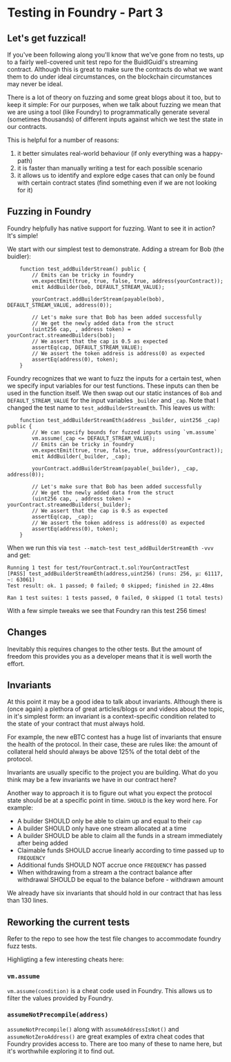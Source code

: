 # Testing in Foundry - Part 3

## Let's get fuzzical!

If you've been following along you'll know that we've gone from no tests, up to a fairly well-covered unit test repo for the BuidlGuidl's streaming contract. Although this is great to make sure the contracts do what we want them to do under ideal circumstances, on the blockchain circumstances may never be ideal.

There is a lot of theory on fuzzing and some great blogs about it too, but to keep it simple: For our purposes, when we talk about fuzzing we mean that we are using a tool (like Foundry) to programmatically generate several (sometimes thousands) of different inputs against which we test the state in our contracts. 

This is helpful for a number of reasons: 
1) it better simulates real-world behaviour (if only everything was a happy-path)
2) it is faster than manually writing a test for each possible scenario
3) it allows us to identify and explore edge cases that can only be found with certain contract states (find something even if we are not looking for it)

## Fuzzing in Foundry  

Foundry helpfully has native support for fuzzing. Want to see it in action? It's simple!

We start with our simplest test to demonstrate. Adding a stream for Bob (the buidler): 

```
    function test_addBuilderStream() public {
        // Emits can be tricky in foundry
        vm.expectEmit(true, true, false, true, address(yourContract));
        emit AddBuilder(bob, DEFAULT_STREAM_VALUE);

        yourContract.addBuilderStream(payable(bob), DEFAULT_STREAM_VALUE, address(0));

        // Let's make sure that Bob has been added successfully  
        // We get the newly added data from the struct
        (uint256 cap, , address token) = yourContract.streamedBuilders(bob);
        // We assert that the cap is 0.5 as expected
        assertEq(cap, DEFAULT_STREAM_VALUE);
        // We assert the token address is address(0) as expected
        assertEq(address(0), token);
    }
```

Foundry recognizes that we want to fuzz the inputs for a certain test, when we specify input variables for our test functions. These inputs can then be used in the function itself. We then swap out our static instances of `Bob` and `DEFAULT_STREAM_VALUE` for the input variables `_builder` and `_cap`. Note that I changed the test name to `test_addBuilderStreamEth`. This leaves us with:

```
    function test_addBuilderStreamEth(address _builder, uint256 _cap) public {
        // We can specify bounds for fuzzed inputs using `vm.assume`
        vm.assume(_cap <= DEFAULT_STREAM_VALUE);
        // Emits can be tricky in foundry
        vm.expectEmit(true, true, false, true, address(yourContract));
        emit AddBuilder(_builder, _cap);

        yourContract.addBuilderStream(payable(_builder), _cap, address(0));

        // Let's make sure that Bob has been added successfully  
        // We get the newly added data from the struct
        (uint256 cap, , address token) = yourContract.streamedBuilders(_builder);
        // We assert that the cap is 0.5 as expected
        assertEq(cap, _cap);
        // We assert the token address is address(0) as expected
        assertEq(address(0), token);
    }
```

When we run this via `test --match-test test_addBuilderStreamEth -vvv` and get: 
```
Running 1 test for test/YourContract.t.sol:YourContractTest
[PASS] test_addBuilderStreamEth(address,uint256) (runs: 256, μ: 61117, ~: 63061)
Test result: ok. 1 passed; 0 failed; 0 skipped; finished in 22.48ms

Ran 1 test suites: 1 tests passed, 0 failed, 0 skipped (1 total tests)
```

With a few simple tweaks we see that Foundry ran this test 256 times!

## Changes  

Inevitably this requires changes to the other tests. But the amount of freedom this provides you as a developer means that it is well worth the effort. 

## Invariants

At this point it may be a good idea to talk about invariants. Although there is (once again) a plethora of great articles/blogs or and videos about the topic, in it's simplest form: an invariant is a context-specific condition related to the state of your contract that must always hold.

For example, the new eBTC contest has a huge list of invariants that ensure the health of the protocol. In their case, these are rules like: the amount of collateral held should always be above 125% of the total debt of the protocol. 

Invariants are usually specific to the project you are building. What do you think may be a few invariants we have in our contract here? 

Another way to approach it is to figure out what you expect the protocol state should be at a specific point in time. `SHOULD` is the key word here. For example:

- A builder SHOULD only be able to claim up and equal to their `cap`
- A builder SHOULD only have one stream allocated at a time  
- A builder SHOULD be able to claim all the funds in a stream immediately after being added
- Claimable funds SHOULD accrue linearly according to time passed up to `FREQUENCY` 
- Additional funds SHOULD NOT accrue once `FREQUENCY` has passed
- When withdrawing from a stream a the contract balance after withdrawal SHOULD be equal to the balance before - withdrawn amount

We already have six invariants that should hold in our contract that has less than 130 lines.  

## Reworking the current tests  

Refer to the repo to see how the test file changes to accommodate foundry fuzz tests. 

Highligting a few interesting cheats here: 

### `vm.assume`

`vm.assume(condition)` is a cheat code used in Foundry. This allows us to filter the values provided by Foundry.

### `assumeNotPrecompile(address)`  

`assumeNotPrecompile()` along with `assumeAddressIsNot()` and `assumeNotZeroAddress()` are great examples of extra cheat codes that Foundry provides access to. There are too many of these to name here, but it's worthwhile exploring it to find out.

### 